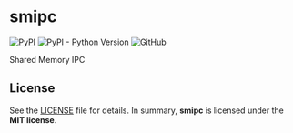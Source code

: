 # smipc

[![PyPI](https://img.shields.io/pypi/v/smipc?style=flat-square)](https://pypi.org/project/smipc/)
![PyPI - Python Version](https://img.shields.io/pypi/pyversions/smipc?style=flat-square)
[![GitHub](https://img.shields.io/github/license/osom8979/smipc?style=flat-square)](https://github.com/osom8979/smipc/)

Shared Memory IPC

## License

See the [LICENSE](./LICENSE) file for details. In summary,
**smipc** is licensed under the **MIT license**.
